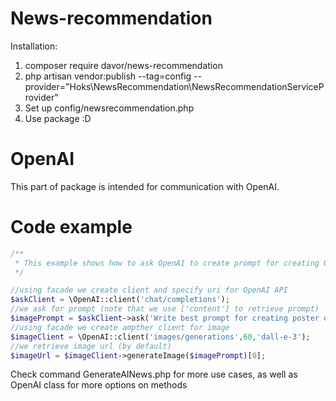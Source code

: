 # News-recommendation
Installation:
1. composer require davor/news-recommendation
2. php artisan vendor:publish --tag=config --provider="Hoks\NewsRecommendation\NewsRecommendationServiceProvider"
3. Set up config/newsrecommendation.php
4. Use package :D
# OpenAI
This part of package is intended for communication with OpenAI.
# Code example

```php
/**
 * This example shows how to ask OpenAI to create prompt for creating OpenAI image
 */

//using facade we create client and specify uri for OpenAI API
$askClient = \OpenAI::client('chat/completions');
//we ask for prompt (note that we use ['content'] to retrieve prompt)
$imagePrompt = $askClient->ask('Write best prompt for creating poster of Novak Djokovic being the best tennis player ever')['content'];
//using facade we create ampther client for image
$imageClient = \OpenAI::client('images/generations',60,'dall-e-3');
//we retrieve image url (by default)
$imageUrl = $imageClient->generateImage($imagePrompt)[0];

```
Check command GenerateAINews.php for more use cases, as well as OpenAI class for more options on methods
